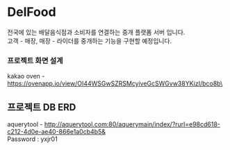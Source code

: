 DelFood
=============
전국에 있는 배달음식점과 소비자를 연결하는 중개  플랫폼 서버 입니다.<br>
고객 - 매장, 매장 - 라이더를 중개하는 기능을 구현할 예정입니다.


### 프로젝트 화면 설계

kakao oven - <https://ovenapp.io/view/OI44WSGwSZRSMcyiveGcSWGvw38YKizI/bco8b\>   

## 프로젝트 DB ERD

aquerytool - <http://aquerytool.com:80/aquerymain/index/?rurl=e98cd618-c212-4d0e-ae40-866e1a0cb4b5&> <br>
Password : yxjr01